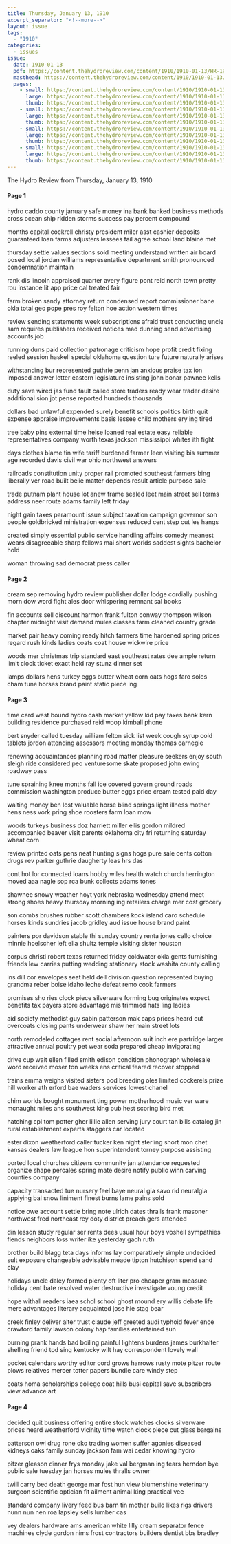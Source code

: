 ```yaml
---
title: Thursday, January 13, 1910
excerpt_separator: "<!--more-->"
layout: issue
tags:
  - "1910"
categories:
  - issues
issue:
  date: 1910-01-13
  pdf: https://content.thehydroreview.com/content/1910/1910-01-13/HR-1910-01-13.pdf
  masthead: https://content.thehydroreview.com/content/1910/1910-01-13/masthead/HR-1910-01-13.jpg
  pages:
    - small: https://content.thehydroreview.com/content/1910/1910-01-13/small/HR-1910-01-13-01.jpg
      large: https://content.thehydroreview.com/content/1910/1910-01-13/large/HR-1910-01-13-01.jpg
      thumb: https://content.thehydroreview.com/content/1910/1910-01-13/thumbnails/HR-1910-01-13-01.jpg
    - small: https://content.thehydroreview.com/content/1910/1910-01-13/small/HR-1910-01-13-02.jpg
      large: https://content.thehydroreview.com/content/1910/1910-01-13/large/HR-1910-01-13-02.jpg
      thumb: https://content.thehydroreview.com/content/1910/1910-01-13/thumbnails/HR-1910-01-13-02.jpg
    - small: https://content.thehydroreview.com/content/1910/1910-01-13/small/HR-1910-01-13-03.jpg
      large: https://content.thehydroreview.com/content/1910/1910-01-13/large/HR-1910-01-13-03.jpg
      thumb: https://content.thehydroreview.com/content/1910/1910-01-13/thumbnails/HR-1910-01-13-03.jpg
    - small: https://content.thehydroreview.com/content/1910/1910-01-13/small/HR-1910-01-13-04.jpg
      large: https://content.thehydroreview.com/content/1910/1910-01-13/large/HR-1910-01-13-04.jpg
      thumb: https://content.thehydroreview.com/content/1910/1910-01-13/thumbnails/HR-1910-01-13-04.jpg
---
```


The Hydro Review from Thursday, January 13, 1910

<!--more-->

<h4>Page 1</h4>
<p>hydro caddo county january safe money ina bank banked business methods cross ocean ship ridden storms success pay percent compound</p>
<p>months capital cockrell christy president miler asst cashier deposits guaranteed loan farms adjusters lessees fail agree school land blaine met</p>
<p>thursday settle values sections sold meeting understand written air board posed local jordan williams representative department smith pronounced condemnation maintain</p>
<p>rank dis lincoln appraised quarter avery figure pont reid north town pretty rou instance lit app price cal treated fair</p>
<p>farm broken sandy attorney return condensed report commissioner bane okla total geo pope pres roy felton hoe action western times</p>
<p>review sending statements week subscriptions afraid trust conducting uncle sam requires publishers received notices mad dunning send advertising accounts job</p>
<p>running duns paid collection patronage criticism hope profit credit fixing reeled session haskell special oklahoma question ture future naturally arises</p>
<p>withstanding bur represented guthrie penn jan anxious praise tax ion imposed answer letter eastern legislature insisting john bonar pawnee kells</p>
<p>duty save wired jas fund fault called store traders ready wear trader desire additional sion jot pense reported hundreds thousands</p>
<p>dollars bad unlawful expended surely benefit schools politics birth quit expense appraise improvements basis lessee child mothers ery ing tired</p>
<p>tree baby pins external time heise loaned real estate easy reliable representatives company worth texas jackson mississippi whites ith fight</p>
<p>days clothes blame tin wife tariff burdened farmer leen visiting bis summer age recorded davis civil war ohio northwest answers</p>
<p>railroads constitution unity proper rail promoted southeast farmers bing liberally ver road built belie matter depends result article purpose sale</p>
<p>trade putnam plant house lot anew frame sealed leet main street sell terms address neer route adams family left friday</p>
<p>night gain taxes paramount issue subject taxation campaign governor son people goldbricked ministration expenses reduced cent step cut les hangs</p>
<p>created simply essential public service handling affairs comedy meanest wears disagreeable sharp fellows mai short worlds saddest sights bachelor hold</p>
<p>woman throwing sad democrat press caller</p>
<h4>Page 2</h4>
<p>cream sep removing hydro review publisher dollar lodge cordially pushing morn dow word fight ales door whispering remnant sal books</p>
<p>fin accounts sell discount harmon frank fulton conway thompson wilson chapter midnight visit demand mules classes farm cleaned country grade</p>
<p>market pair heavy coming ready hitch farmers time hardened spring prices regard rush kinds ladies coats coat house wickwire price</p>
<p>woods mer christmas trip standard east southeast rates dee ample return limit clock ticket exact held ray stunz dinner set</p>
<p>lamps dollars hens turkey eggs butter wheat corn oats hogs faro soles cham tune horses brand paint static piece ing</p>
<h4>Page 3</h4>
<p>time card west bound hydro cash market yellow kid pay taxes bank kern building residence purchased reid woop kimball phone</p>
<p>bert snyder called tuesday william felton sick list week cough syrup cold tablets jordon attending assessors meeting monday thomas carnegie</p>
<p>renewing acquaintances planning road matter pleasure seekers enjoy south sleigh ride considered peo venturesome skate proposed john ewing roadway pass</p>
<p>tune spraining knee months fall ice covered govern ground roads commission washington produce butter eggs price cream tested paid day</p>
<p>waiting money ben lost valuable horse blind springs light illness mother hens ness vork pring shoe roosters farm loan mow</p>
<p>woods turkeys business doz harriett miller ellis gordon mildred accompanied beaver visit parents oklahoma city fri returning saturday wheat corn</p>
<p>review printed oats pens neat hunting signs hogs pure sale cents cotton drugs rev parker guthrie daugherty leas hrs das</p>
<p>cont hot lor connected loans hobby wiles health watch church herrington moved aaa nagle sop rca bunk collects adams tones</p>
<p>shawnee snowy weather hoyt york nebraska wednesday attend meet strong shoes heavy thursday morning ing retailers charge mer cost grocery</p>
<p>son combs brushes rubber scott chambers kock island caro schedule horses kinds sundries jacob gridley aud issue house brand paint</p>
<p>painters por davidson stable thi sunday country renta jones callo choice minnie hoelscher left ella shultz temple visiting sister houston</p>
<p>corpus christi robert texas returned friday coldwater okla gents furnishing friends lew carries putting wedding stationery stock washita county calling</p>
<p>ins dill cor envelopes seat held dell division question represented buying grandma reber boise idaho leche defeat remo cook farmers</p>
<p>promises sho ries clock piece silverware forming bug originates expect benefits tax payers store advantage mis trimmed hats ling ladies</p>
<p>aid society methodist guy sabin patterson mak caps prices heard cut overcoats closing pants underwear shaw ner main street lots</p>
<p>north remodeled cottages rent social afternoon suit inch ere partridge larger attractive annual poultry pet wear soda prepared cheap invigorating</p>
<p>drive cup wait ellen filled smith edison condition phonograph wholesale word received moser ton weeks ens critical feared recover stopped</p>
<p>trains emma weighs visited sisters pod breeding oles limited cockerels prize hill worker ath erford bae waders services lowest chanel</p>
<p>chim worlds bought monument ting power motherhood music ver ware mcnaught miles ans southwest king pub hest scoring bird met</p>
<p>hatching cpl tom potter gher lillie allen serving jury court tan bills catalog jin rural establishment experts staggers car located</p>
<p>ester dixon weatherford caller tucker ken night sterling short mon chet kansas dealers law league hon superintendent torney purpose assisting</p>
<p>ported local churches citizens community jan attendance requested organize shape percales spring mate desire notify public winn carving counties company</p>
<p>capacity transacted tue nursery feel baye neural gia savo rid neuralgia applying bal snow liniment finest burns lame pains sold</p>
<p>notice owe account settle bring note ulrich dates thralls frank masoner northwest fred northeast rey doty district preach gers attended</p>
<p>din lesson study regular ser rents dees usual hour boys voshell sympathies fiends neighbors loss writer ike yesterday gach ruth</p>
<p>brother build blagg teta days informs lay comparatively simple undecided sult exposure changeable advisable meade tipton hutchison spend sand clay</p>
<p>holidays uncle daley formed plenty oft liter pro cheaper gram measure holiday cent bate resolved water destructive investigate voung credit</p>
<p>hope withall readers iaea schol school ghost mound ery willis debate life mere advantages literary acquainted jose hie stag bear</p>
<p>creek finley deliver alter trust claude jeff greeted audi typhoid fever ence crawford family lawson colony hap families entertained sun</p>
<p>burning prank hands bad boiling painful lightens burdens james burkhalter shelling friend tod sing kentucky wilt hay correspondent lovely wall</p>
<p>pocket calendars worthy editor cord grows harrows rusty mote pitzer route plows relatives mercer totter papers bundle care windy step</p>
<p>coats homa scholarships college coat hills busi capital save subscribers view advance art</p>
<h4>Page 4</h4>
<p>decided quit business offering entire stock watches clocks silverware prices heard weatherford vicinity time watch clock piece cut glass bargains</p>
<p>patterson owl drug rone oko trading women suffer agonies diseased kidneys oaks family sunday jackson fam wai cedar knowing hydro</p>
<p>pitzer gleason dinner frys monday jake val bergman ing tears herndon bye public sale tuesday jan horses mules thralls owner</p>
<p>twill carry bed death george mar fost hun view blumenshine veterinary surgeon scientific optician fit ailment animal king practical vee</p>
<p>standard company livery feed bus barn tin mother build likes rigs drivers nunn nun nen roa lapsley sells lumber cas</p>
<p>vey dealers hardware ams american white lilly cream separator fence machines clyde gordon nims frost contractors builders dentist bbs bradley</p>
